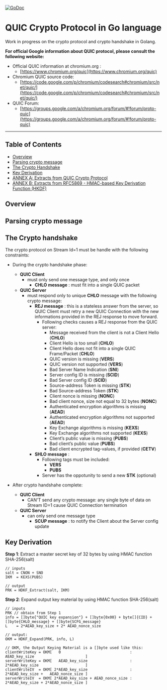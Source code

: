 [![GoDoc](https://godoc.org/github.com/romain-jacotin/quic/crypto?status.svg)](https://godoc.org/github.com/romain-jacotin/quic/crypto)

# QUIC Crypto Protocol in Go language

Work in progress on the crypto protocol and crypto handshake in Golang.

**For official Google information about QUIC protocol, please consult the following website:**

* Official QUIC information at chromium.org :
    * [https://www.chromium.org/quic](https://www.chromium.org/quic)
* Chromium QUIC source code:
    * [https://code.google.com/p/chromium/codesearch#chromium/src/net/quic/](https://code.google.com/p/chromium/codesearch#chromium/src/net/quic/)
* QUIC Forum:
    * [https://groups.google.com/a/chromium.org/forum/#!forum/proto-quic](https://groups.google.com/a/chromium.org/forum/#!forum/proto-quic)

----------------------

## Table of Contents

* [Overview](#overview)
* [Parsing crypto message](#parsing)
* [The Crypto Handshake](#handshake)
* [Key Derivation](#keyderivation)
* [ANNEX A: Extracts from QUIC Crypto Protocol](../doc/QUIC_crypto_protocol.md)
* [ANNEX B: Extracts from RFC5869 - HMAC-based Key Derivation Function (HKDF)](../doc/HKDF.md)

## <A name="overview"></A> Overview

## <A name="parsing"></A> Parsing crypto message

## <A name="handshake"></A> The Crypto handshake

The crypto protocol on Stream Id=1 must be handle with the following constraints:

* During the crypto handshake phase:
    * __QUIC Client__
        * must only send one message type, and only once
            * __CHLO message__ : must fit into a single QUIC packet
    * __QUIC Server__
        * must respond only to unique __CHLO__ message with the following crypto message:
            * __REJ message__ : this is a stateless answer from the server, so QUIC Client must retry a new QUIC Connection with the new informations provided in the REJ response to move forward.
                * Following checks causes a REJ response from the QUIC server:
                    * Message received from the client is not a Client Hello (__CHLO__)
                    * Client Hello is too small (__CHLO__)
                    * Client Hello does not fit into a single QUIC Frame/Packet (__CHLO__)
                    * QUIC version is missing (__VERS__)
                    * QUIC version not supported (__VERS__)
                    * Bad Server Name Indication (__SNI__)
                    * Server config ID is missing (__SCID__)
                    * Bad Server config ID (__SCID__)
                    * Source-address Token is missing (__STK__)
                    * Bad Source-address Token (__STK__)
                    * Client nonce is missing (__NONC__)
                    * Bad client nonce, size not equal to 32 bytes (__NONC__)
                    * Authenticated encryption algorithms is missing (__AEAD__)
                    * Authenticated encryption algorithms not supported (__AEAD__)
                    * Key Exchange algorithms is missing (__KEXS__)
                    * Key Exchange algorithms not supported (__KEXS__)
                    * Client’s public value is missing (__PUBS__)
                    * Bad client’s public value (__PUBS__)
                    * Bad client encrypted tag-values, if provided (__CETV__)
            * __SHLO message__ :
                * Following tags must be included:
                    * __VERS__
                    * __PUBS__
                * Server has the oppotunity to send a new __STK__ (optional)

* After crypto handshahe complete:
    * __QUIC Client__
        * CAN'T send any crypto message: any single byte of data on Stream ID=1 cause QUIC Connection termination
    * __QUIC Server__
        * can only send one message type
            * __SCUP message__ : to notify the Client about the Server config update

## <A name="keyderivation"></A> Key Derivation

__Step 1__: Extract a master secret key of 32 bytes by using HMAC function SHA-256(salt)

```
// inputs
salt = CNON + SNO
IKM  = KEXS(PUBS)

// output
PRK = HDKF_Extract(salt, IKM)
```

__Step 2__: Expand output key material by using HMAC function SHA-256(salt)

```
// inputs
PRK // obtain from Step 1
info = []byte{"QUIC key expansion"} + []byte{0x00} + byte[]{CID} + []byte{CHLO_message} + []byte{SCFG_message}
L    = 2*AEAD_key_size + 2* AEAD_nonce_size

// output:
OKM = HDKF_Expand(PRK, info, L)

// OKM, the Output Keying Material is a []byte used like this:
clientWriteKey = OKM[   0                               : AEAD_key_size                       ]
serverWriteKey = OKM[   AEAD_key_size                   : 2*AEAD_key_size                     ]
clientWriteIV  = OKM[ 2*AEAD_key_size                   : 2*AEAD_key_size +   AEAD_nonce_size ]
serverWriteIV  = OKM[ 2*AEAD_key_size + AEAD_nonce_size : 2*AEAD_key_size + 2*AEAD_nonce_size ]
```
